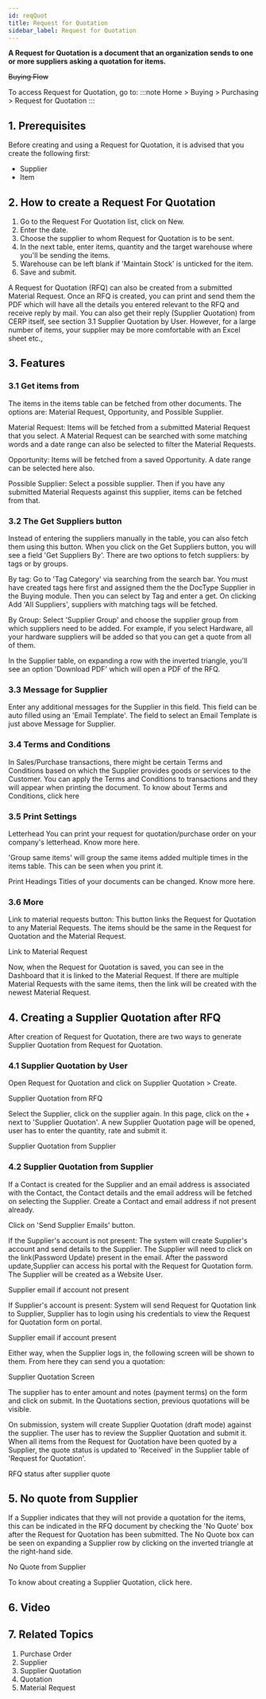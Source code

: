 ```yaml
---
id: reqQuot
title: Request for Quotation
sidebar_label: Request for Quotation
---
```


**A Request for Quotation is a document that an organization sends to one or more suppliers asking a quotation for items.**

~~Buying Flow~~

To access Request for Quotation, go to:
:::note
Home > Buying > Purchasing > Request for Quotation
:::
## 1. Prerequisites 
Before creating and using a Request for Quotation, it is advised that you create the following first:

- Supplier
- Item
## 2. How to create a Request For Quotation 
1. Go to the Request For Quotation list, click on New.
1. Enter the date.
1. Choose the supplier to whom Request for Quotation is to be sent.
1. In the next table, enter items, quantity and the target warehouse where you'll be sending the items.
1. Warehouse can be left blank if 'Maintain Stock' is unticked for the item.
1. Save and submit.

A Request for Quotation (RFQ) can also be created from a submitted Material Request. Once an RFQ is created, you can print and send them the PDF which will have all the details you entered relevant to the RFQ and receive reply by mail. You can also get their reply (Supplier Quotation) from CERP itself, see section 3.1 Supplier Quotation by User. However, for a large number of items, your supplier may be more comfortable with an Excel sheet etc.,

## 3. Features 
### 3.1 Get items from 
The items in the items table can be fetched from other documents. The options are: Material Request, Opportunity, and Possible Supplier.

Material Request: Items will be fetched from a submitted Material Request that you select. A Material Request can be searched with some matching words and a date range can also be selected to filter the Material Requests.

Opportunity: Items will be fetched from a saved Opportunity. A date range can be selected here also.

Possible Supplier: Select a possible supplier. Then if you have any submitted Material Requests against this supplier, items can be fetched from that.

### 3.2 The Get Suppliers button 
Instead of entering the suppliers manually in the table, you can also fetch them using this button. When you click on the Get Suppliers button, you will see a field 'Get Suppliers By'. There are two options to fetch suppliers: by tags or by groups.

By tag: Go to 'Tag Category' via searching from the search bar. You must have created tags here first and assigned them the the DocType Supplier in the Buying module. Then you can select by Tag and enter a get. On clicking Add 'All Suppliers', suppliers with matching tags will be fetched.

By Group: Select 'Supplier Group' and choose the supplier group from which suppliers need to be added. For example, if you select Hardware, all your hardware suppliers will be added so that you can get a quote from all of them.

In the Supplier table, on expanding a row with the inverted triangle, you'll see an option 'Download PDF' which will open a PDF of the RFQ.

### 3.3 Message for Supplier 
Enter any additional messages for the Supplier in this field. This field can be auto filled using an 'Email Template'. The field to select an Email Template is just above Message for Supplier.

### 3.4 Terms and Conditions 
In Sales/Purchase transactions, there might be certain Terms and Conditions based on which the Supplier provides goods or services to the Customer. You can apply the Terms and Conditions to transactions and they will appear when printing the document. To know about Terms and Conditions, click here

### 3.5 Print Settings 
Letterhead 
You can print your request for quotation/purchase order on your company's letterhead. Know more here.

'Group same items' will group the same items added multiple times in the items table. This can be seen when you print it.

Print Headings 
Titles of your documents can be changed. Know more here.

### 3.6 More 
Link to material requests button: This button links the Request for Quotation to any Material Requests. The items should be the same in the Request for Quotation and the Material Request.

Link to Material Request

Now, when the Request for Quotation is saved, you can see in the Dashboard that it is linked to the Material Request. If there are multiple Material Requests with the same items, then the link will be created with the newest Material Request.

## 4. Creating a Supplier Quotation after RFQ 
After creation of Request for Quotation, there are two ways to generate Supplier Quotation from Request for Quotation.

### 4.1 Supplier Quotation by User 
Open Request for Quotation and click on Supplier Quotation > Create.

Supplier Quotation from RFQ

Select the Supplier, click on the supplier again. In this page, click on the + next to 'Supplier Quotation'. A new Supplier Quotation page will be opened, user has to enter the quantity, rate and submit it.

Supplier Quotation from Supplier

### 4.2 Supplier Quotation from Supplier 
If a Contact is created for the Supplier and an email address is associated with the Contact, the Contact details and the email address will be fetched on selecting the Supplier. Create a Contact and email address if not present already.

Click on 'Send Supplier Emails' button.

If the Supplier's account is not present: The system will create Supplier's account and send details to the Supplier. The Supplier will need to click on the link(Password Update) present in the email. After the password update,Supplier can access his portal with the Request for Quotation form. The Supplier will be created as a Website User.

Supplier email if account not present

If Supplier's account is present: System will send Request for Quotation link to Supplier, Supplier has to login using his credentials to view the Request for Quotation form on portal.

Supplier email if account present

Either way, when the Supplier logs in, the following screen will be shown to them. From here they can send you a quotation:

Supplier Quotation Screen

The supplier has to enter amount and notes (payment terms) on the form and click on submit. In the Quotations section, previous quotations will be visible.

On submission, system will create Supplier Quotation (draft mode) against the supplier. The user has to review the Supplier Quotation and submit it. When all items from the Request for Quotation have been quoted by a Supplier, the quote status is updated to 'Received' in the Supplier table of 'Request for Quotation'.

RFQ status after supplier quote

## 5. No quote from Supplier 
If a Supplier indicates that they will not provide a quotation for the items, this can be indicated in the RFQ document by checking the 'No Quote' box after the Request for Quotation has been submitted. The No Quote box can be seen on expanding a Supplier row by clicking on the inverted triangle at the right-hand side.

No Quote from Supplier

To know about creating a Supplier Quotation, click here.

## 6. Video 

## 7. Related Topics 
1. Purchase Order
1. Supplier
1. Supplier Quotation
1. Quotation
1. Material Request
